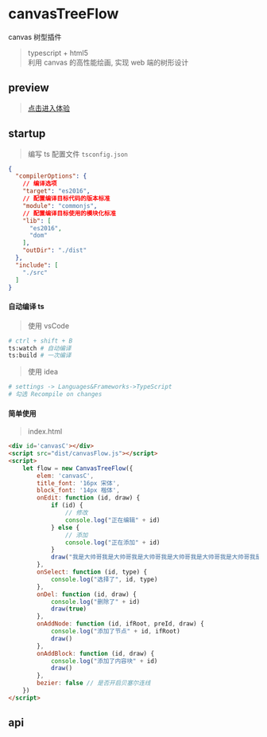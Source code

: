 # canvasTreeFlow
canvas 树型插件
> typescript + html5   
> 利用 canvas 的高性能绘画, 实现 web 端的树形设计  



## preview

> [点击进入体验](https://helltab.github.io/canvasTreeFlow/index.html)

## startup

> 编写 ts 配置文件 `tsconfig.json`

```json
{
  "compilerOptions": {
    // 编译选项
    "target": "es2016",
    // 配置编译目标代码的版本标准
    "module": "commonjs",
    // 配置编译目标使用的模块化标准
    "lib": [
      "es2016",
      "dom"
    ],
    "outDir": "./dist"
  },
  "include": [
    "./src"
  ]
}
```

#### 自动编译 ts

> 使用 vsCode

```sh
# ctrl + shift + B 
ts:watch # 自动编译
ts:build # 一次编译
```

> 使用 idea

```sh
# settings -> Languages&Frameworks->TypeScript
# 勾选 Recompile on changes
```

#### 简单使用

> index.html

```html
<div id='canvasC'></div>
<script src="dist/canvasFlow.js"></script>
<script>
    let flow = new CanvasTreeFlow({
        elem: 'canvasC',
        title_font: '16px 宋体',
        block_font: '14px 楷体',
        onEdit: function (id, draw) {
            if (id) {
                // 修改
                console.log("正在编辑" + id)
            } else {
                // 添加
                console.log("正在添加" + id)
            }
            draw("我是大帅哥我是大帅哥我是大帅哥我是大帅哥我是大帅哥我是大帅哥我是大帅哥")
        },
        onSelect: function (id, type) {
            console.log("选择了", id, type)
        },
        onDel: function (id, draw) {
            console.log("删除了" + id)
            draw(true)
        },
        onAddNode: function (id, ifRoot, preId, draw) {
            console.log("添加了节点" + id, ifRoot)
            draw()
        },
        onAddBlock: function (id, draw) {
            console.log("添加了内容块" + id)
            draw()
        },
        bezier: false // 是否开启贝塞尔连线
    })
</script>
```

## api



